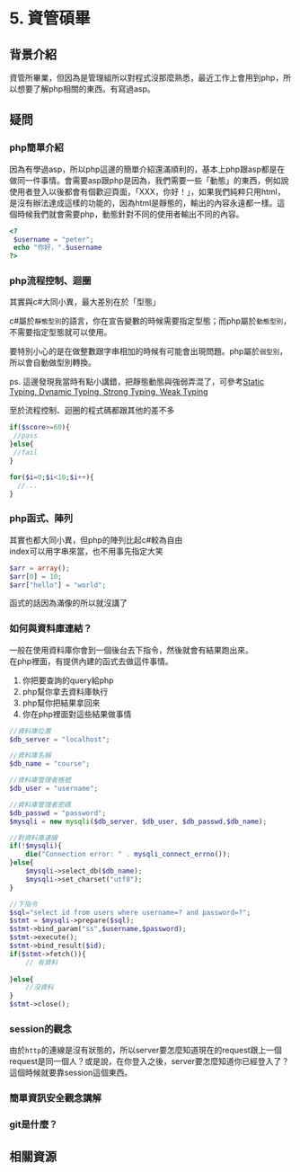 # 5. 資管碩畢
## 背景介紹
資管所畢業，但因為是管理組所以對程式沒那麼熟悉，最近工作上會用到php，所以想要了解php相關的東西。有寫過asp。

## 疑問

### php簡單介紹
因為有學過asp，所以php這邊的簡單介紹還滿順利的，基本上php跟asp都是在做同一件事情。會需要asp跟php是因為，我們需要一些「動態」的東西，例如說使用者登入以後都會有個歡迎頁面，「XXX，你好！」，如果我們純粹只用html，是沒有辦法達成這樣的功能的，因為html是靜態的，輸出的內容永遠都一樣。這個時候我們就會需要php，動態針對不同的使用者輸出不同的內容。

``` php
<?
 $username = "peter";
 echo "你好，".$username
?>
```

### php流程控制、迴圈
其實與c#大同小異，最大差別在於「型態」  

c#屬於`靜態型別`的語言，你在宣告變數的時候需要指定型態；而php屬於`動態型別`，不需要指定型態就可以使用。  

要特別小心的是在做整數跟字串相加的時候有可能會出現問題。php屬於`弱型別`，所以會自動做型別轉換。

ps. 這邊發現我當時有點小講錯，把靜態動態與強弱弄混了，可參考[Static Typing, Dynamic Typing, Strong Typing, Weak Typing](http://swaywang.blogspot.tw/2013/04/static-typing-static-typetype.html)

至於流程控制、迴圈的程式碼都跟其他的差不多
``` php
if($score>=60){
 //pass
}else{
 //fail
}

for($i=0;$i<10;$i++){
  //...
}
```

### php函式、陣列
其實也都大同小異，但php的陣列比起c#較為自由  
index可以用字串來當，也不用事先指定大笑
``` php
$arr = array();
$arr[0] = 10;
$arr["hello"] = "world";
```

函式的話因為滿像的所以就沒講了

### 如何與資料庫連結？
一般在使用資料庫你會到一個後台去下指令，然後就會有結果跑出來。  
在php裡面，有提供內建的函式去做這件事情。
1. 你把要查詢的query給php
2. php幫你拿去資料庫執行
3. php幫你把結果拿回來
4. 你在php裡面對這些結果做事情

```php
//資料庫位置
$db_server = "localhost";

//資料庫名稱
$db_name = "course";

//資料庫管理者帳號
$db_user = "username";

//資料庫管理者密碼
$db_passwd = "password";
$mysqli = new mysqli($db_server, $db_user, $db_passwd,$db_name);

//對資料庫連線
if(!$mysqli){
	die("Connection error: " . mysqli_connect_errno());
}else{
	$mysqli->select_db($db_name);
	$mysqli->set_charset("utf8");
}

//下指令
$sql="select id from users where username=? and password=?";
$stmt = $mysqli->prepare($sql);
$stmt->bind_param("ss",$username,$password);
$stmt->execute();
$stmt->bind_result($id);
if($stmt->fetch()){
	// 有資料
	
}else{
	//沒資料	
}
$stmt->close();
```
### session的觀念
由於`http`的連線是沒有狀態的，所以server要怎麼知道現在的request跟上一個request是同一個人？或是說，在你登入之後，server要怎麼知道你已經登入了？這個時候就要靠session這個東西。



### 簡單資訊安全觀念講解

### git是什麼？

## 相關資源


